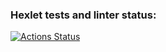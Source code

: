 ### Hexlet tests and linter status:
[![Actions Status](https://github.com/ggrelaxi/frontend-testing-react-project-67/actions/workflows/hexlet-check.yml/badge.svg)](https://github.com/ggrelaxi/frontend-testing-react-project-67/actions)
